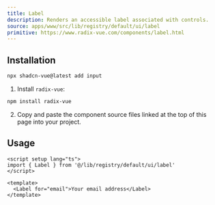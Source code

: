 ```yaml
---
title: Label
description: Renders an accessible label associated with controls.
source: apps/www/src/lib/registry/default/ui/label 
primitive: https://www.radix-vue.com/components/label.html
---
```


<ComponentPreview name="LabelDemo" /> 


## Installation

```bash
npx shadcn-vue@latest add input
```

<ManualInstall>

1. Install `radix-vue`:

```bash
npm install radix-vue
```

2. Copy and paste the component source files linked at the top of this page into your project.
</ManualInstall>

## Usage

```vue
<script setup lang="ts">
import { Label } from '@/lib/registry/default/ui/label'
</script>

<template>
  <Label for="email">Your email address</Label>
</template>
```